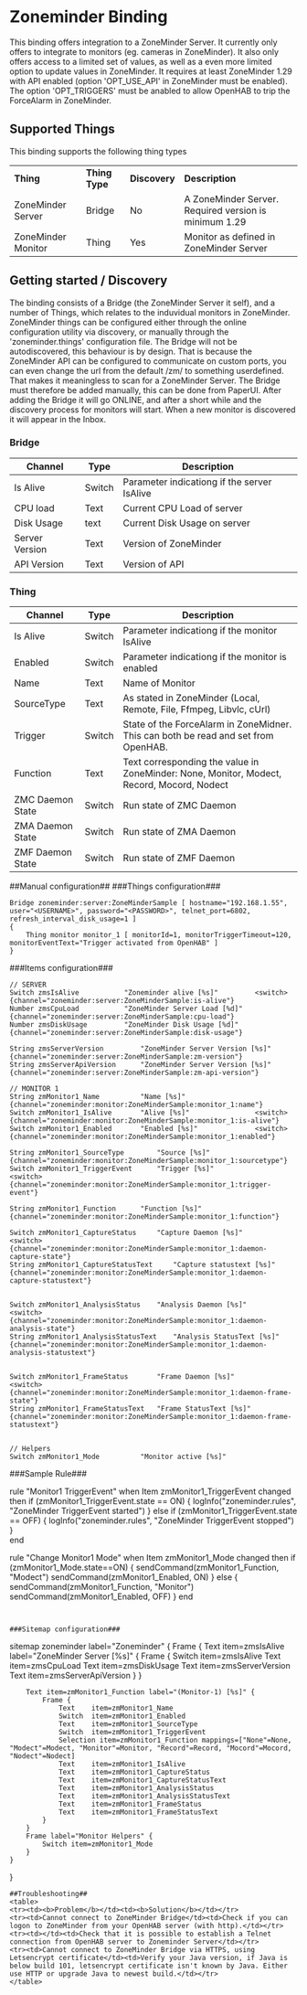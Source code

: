 # Zoneminder Binding

This binding offers integration to a ZoneMinder Server. It currently only offers to integrate to monitors (eg. cameras in ZoneMinder). It also only offers access to a limited set of values, as well as a even more limited option to update values in ZoneMinder. It requires at least ZoneMinder 1.29 with API enabled (option 'OPT_USE_API' in ZoneMinder must be enabled). The option 'OPT_TRIGGERS' must be anabled to allow OpenHAB to trip the ForceAlarm in ZoneMinder.

## Supported Things

This binding supports the following thing types

<table>
<tr><td><b>Thing</b></td><td><b>Thing Type</b></td><td><b>Discovery</b></td><td><b>Description</b></td></tr>
<tr><td>ZoneMinder Server</td><td>Bridge</td><td>No</td><td>A ZoneMinder Server. Required version is minimum 1.29</td></tr>
<tr><td>ZoneMinder Monitor</td><td>Thing</td><td>Yes</td><td>Monitor as defined in ZoneMinder Server</td></tr>
</table>

## Getting started /  Discovery
The binding consists of a Bridge (the ZoneMinder Server it self), and a number of Things, which relates to the induvidual monitors in ZoneMinder. ZoneMinder things can be configured either through the online configuration utility via discovery, or manually through the 'zoneminder.things' configuration file. The Bridge will not be autodiscovered, this behaviour is by design. That is because the ZoneMinder API can be configured to communicate on custom ports, you can even change the url from the default /zm/ to something userdefined. That makes it meaningless to scan for a ZoneMinder Server. The Bridge must therefore be added manually, this can be done from PaperUI. After adding the Bridge it will go ONLINE, and after a short while and the discovery process for monitors will start. When a new monitor is discovered it will appear in the Inbox.


### Bridge ###
 Channel       | Type      | Description
-------------- | --------- | ----------------------------------
Is Alive       | Switch    | Parameter indicationg if the server IsAlive
CPU load       | Text      | Current CPU Load of server
Disk Usage     | text      | Current Disk Usage on server
Server Version | Text      | Version of ZoneMinder
API Version    | Text      | Version of API 

### Thing ###

 Channel       | Type      | Description
-------------- | --------- | ----------------------------------
Is Alive       | Switch    | Parameter indicationg if the monitor IsAlive
Enabled        | Switch    | Parameter indicationg if the monitor is enabled
Name           | Text      | Name of Monitor
SourceType     | Text      | As stated in ZoneMinder (Local, Remote, File, Ffmpeg, Libvlc, cUrl)
Trigger        | Switch    | State of the ForceAlarm in ZoneMidner. This can both be read and set from OpenHAB.
Function       | Text      | Text corresponding the value in ZoneMinder: None, Monitor, Modect, Record, Mocord, Nodect
ZMC Daemon State    | Switch      | Run state of ZMC Daemon 
ZMA Daemon State    | Switch      | Run state of ZMA Daemon 
ZMF Daemon State    | Switch      | Run state of ZMF Daemon 

##Manual configuration##
###Things configuration###
```
Bridge zoneminder:server:ZoneMinderSample [ hostname="192.168.1.55", user="<USERNAME>", password="<PASSWORD>", telnet_port=6802, refresh_interval_disk_usage=1 ]
{
	Thing monitor monitor_1 [ monitorId=1, monitorTriggerTimeout=120, monitorEventText="Trigger activated from OpenHAB" ]
}

```
###Items configuration###
```
// SERVER
Switch zmsIsAlive 			"Zoneminder alive [%s]"			<switch>	{channel="zoneminder:server:ZoneMinderSample:is-alive"}
Number zmsCpuLoad 			"ZoneMinder Server Load [%d]"				{channel="zoneminder:server:ZoneMinderSample:cpu-load"}
Number zmsDiskUsage			"ZoneMinder Disk Usage [%d]"				{channel="zoneminder:server:ZoneMinderSample:disk-usage"}

String zmsServerVersion			"ZoneMinder Server Version [%s]"			{channel="zoneminder:server:ZoneMinderSample:zm-version"}
String zmsServerApiVersion 		"ZoneMinder Server Version [%s]"			{channel="zoneminder:server:ZoneMinderSample:zm-api-version"}

// MONITOR 1
String zmMonitor1_Name 			"Name [%s]" 						{channel="zoneminder:monitor:ZoneMinderSample:monitor_1:name"}
Switch zmMonitor1_IsAlive 		"Alive [%s]" 				<switch>	{channel="zoneminder:monitor:ZoneMinderSample:monitor_1:is-alive"}
Switch zmMonitor1_Enabled 		"Enabled [%s]" 				<switch>	{channel="zoneminder:monitor:ZoneMinderSample:monitor_1:enabled"}

String zmMonitor1_SourceType 		"Source [%s]" 						{channel="zoneminder:monitor:ZoneMinderSample:monitor_1:sourcetype"}
Switch zmMonitor1_TriggerEvent 		"Trigger [%s]"	 			<switch>	{channel="zoneminder:monitor:ZoneMinderSample:monitor_1:trigger-event"}

String zmMonitor1_Function 		"Function [%s]" 					{channel="zoneminder:monitor:ZoneMinderSample:monitor_1:function"}

Switch zmMonitor1_CaptureStatus 	"Capture Daemon [%s]" 			<switch>	{channel="zoneminder:monitor:ZoneMinderSample:monitor_1:daemon-capture-state"}
String zmMonitor1_CaptureStatusText 	"Capture statustext [%s]"  				{channel="zoneminder:monitor:ZoneMinderSample:monitor_1:daemon-capture-statustext"}


Switch zmMonitor1_AnalysisStatus 	"Analysis Daemon [%s]" 			<switch>	{channel="zoneminder:monitor:ZoneMinderSample:monitor_1:daemon-analysis-state"}
String zmMonitor1_AnalysisStatusText 	"Analysis StatusText [%s]" 				{channel="zoneminder:monitor:ZoneMinderSample:monitor_1:daemon-analysis-statustext"}


Switch zmMonitor1_FrameStatus		"Frame Daemon [%s]"			<switch>	{channel="zoneminder:monitor:ZoneMinderSample:monitor_1:daemon-frame-state"}
String zmMonitor1_FrameStatusText 	"Frame StatusText [%s]"	 				{channel="zoneminder:monitor:ZoneMinderSample:monitor_1:daemon-frame-statustext"}


// Helpers
Switch zmMonitor1_Mode			"Monitor active [%s]"
```

###Sample Rule###

rule "Monitor1 TriggerEvent"
when
    Item zmMonitor1_TriggerEvent changed
then
	if (zmMonitor1_TriggerEvent.state == ON) {
		logInfo("zoneminder.rules", "ZoneMinder TriggerEvent started")
	}
	else if (zmMonitor1_TriggerEvent.state == OFF) {
		logInfo("zoneminder.rules", "ZoneMinder TriggerEvent stopped")
	}	
end


rule "Change Monitor1 Mode"
when
    Item zmMonitor1_Mode changed
then
	if (zmMonitor1_Mode.state==ON) {
		sendCommand(zmMonitor1_Function, "Modect")
		sendCommand(zmMonitor1_Enabled, ON)
	}
	else {
		sendCommand(zmMonitor1_Function, "Monitor")
		sendCommand(zmMonitor1_Enabled, OFF)
	}
end
```


###Sitemap configuration###
```
sitemap zoneminder label="Zoneminder"
{
	Frame {
		Text item=zmsIsAlive label="ZoneMinder Server [%s]" {
			Frame {
				Switch item=zmsIsAlive
				Text  item=zmsCpuLoad
				Text  item=zmsDiskUsage
				Text  item=zmsServerVersion
				Text  item=zmsServerApiVersion
			}
		}

		Text item=zmMonitor1_Function label="(Monitor-1) [%s]" {
			Frame {
				Text 	item=zmMonitor1_Name
				Switch	item=zmMonitor1_Enabled
				Text 	item=zmMonitor1_SourceType
				Switch	item=zmMonitor1_TriggerEvent
				Selection item=zmMonitor1_Function mappings=["None"=None, "Modect"=Modect, "Monitor"=Monitor, "Record"=Record, "Mocord"=Mocord, "Nodect"=Nodect]
				Text 	item=zmMonitor1_IsAlive
				Text 	item=zmMonitor1_CaptureStatus
				Text 	item=zmMonitor1_CaptureStatusText
				Text 	item=zmMonitor1_AnalysisStatus
				Text 	item=zmMonitor1_AnalysisStatusText
				Text 	item=zmMonitor1_FrameStatus
				Text 	item=zmMonitor1_FrameStatusText
			}
		}
		Frame label="Monitor Helpers" {
			Switch item=zmMonitor1_Mode
		}
	}
}
```
##Troubleshooting##
<table>
<tr><td><b>Problem</b></td><td><b>Solution</b></td></tr>
<tr><td>Cannot connect to ZoneMinder Bridge</td><td>Check if you can logon to ZoneMinder from your OpenHAB server (with http).</td></tr>
<tr><td></td><td>Check that it is possible to establish a Telnet connection from OpenHAB server to Zoneminder Server</td></tr>
<tr><td>Cannot connect to ZoneMinder Bridge via HTTPS, using Letsencrypt certificate</td><td>Verify your Java version, if Java is below build 101, letsencrypt certificate isn't known by Java. Either use HTTP or upgrade Java to newest build.</td></tr>
</table>
                  
		  
